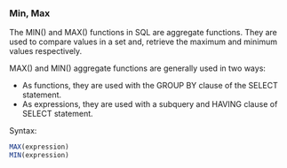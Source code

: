 ### Min, Max 

The MIN() and MAX() functions in SQL are aggregate functions. They are used to compare values in a set and, retrieve the maximum and minimum values respectively.

MAX() and MIN() aggregate functions are generally used in two ways:
- As functions, they are used with the GROUP BY clause of the SELECT statement.
- As expressions, they are used with a subquery and HAVING clause of SELECT statement.

Syntax:
```sql
MAX(expression)
MIN(expression)
```
